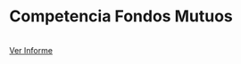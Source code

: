 <html>
    <h1>Competencia Fondos Mutuos</h1><br>
    <a href="powerbi.html">Ver Informe</a>
</html>
